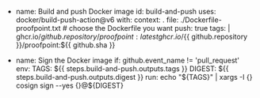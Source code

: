 - name: Build and push Docker image
  id: build-and-push
  uses: docker/build-push-action@v6
  with:
    context: .
    file: ./Dockerfile-proofpoint.txt  # choose the Dockerfile you want
    push: true
    tags: |
      ghcr.io/${{ github.repository }}/proofpoint:latest
      ghcr.io/${{ github.repository }}/proofpoint:${{ github.sha }}

- name: Sign the Docker image
  if: github.event_name != 'pull_request'
  env:
    TAGS: ${{ steps.build-and-push.outputs.tags }}
    DIGEST: ${{ steps.build-and-push.outputs.digest }}
  run: echo "${TAGS}" | xargs -I {} cosign sign --yes {}@${DIGEST}
